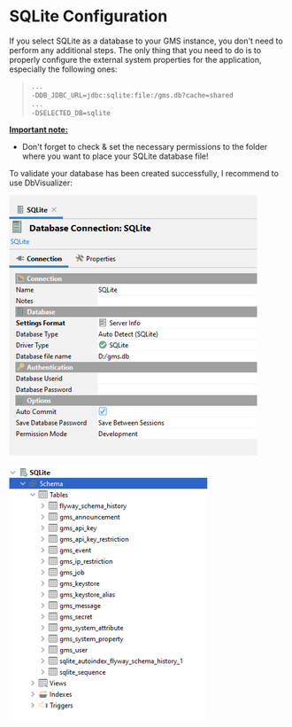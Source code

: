 # SQLite Configuration

If you select SQLite as a database to your GMS instance, you don't need to perform any additional steps. The only thing that you need to do is to properly configure the external system properties for the application, especially the following ones:

> ```
> ...
> -DDB_JDBC_URL=jdbc:sqlite:file:/gms.db?cache=shared
> ...
> -DSELECTED_DB=sqlite
> ```

**<u>Important note:</u>**

- Don't forget to check & set the necessary permissions to the folder where you want to place your SQLite database file!

To validate your database has been created successfully, I recommend to use DbVisualizer:

![image](assets/dbvisualizer.PNG)

![image](assets/dbvisualizer2.PNG)
